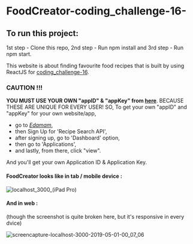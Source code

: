 # FoodCreator-coding_challenge-16-

## To run this project:
1st step - Clone this repo,
2nd step - Run npm install and
3rd step - Run npm start.


This website is about finding favourite food recipes that is built by using ReactJS for [coding_challenge-16](https://github.com/zero-to-mastery/coding_challenge-16).

### CAUTION !!!
**YOU MUST USE YOUR OWN "appID" & "appKey" from [here](https://www.edamam.com/)**. BECAUSE THESE ARE UNIQUE FOR EVERY USER!
SO, To get your own "appID" and "appKey" for your own website/app,
* go to *[Edamam](https://www.edamam.com/)*,
* then Sign Up for 'Recipe Search API',
* after signing up, go to 'Dashboard' option,
* then go to 'Applications',
* and lastly, from there, click "view".

And you'll get your own Application ID & Application Key.

#### FoodCreator looks like in tab / mobile device :

![localhost_3000_(iPad Pro)](https://user-images.githubusercontent.com/43598622/57733785-29e33580-76c2-11e9-8574-f0406fed1eda.png)


#### And in web :
(though the screenshot is quite broken here, but it's responsive in every dvice)

![screencapture-localhost-3000-2019-05-01-00_07_06](https://user-images.githubusercontent.com/43598622/57733137-9e1cd980-76c0-11e9-95b1-07d779d9204e.jpg)





